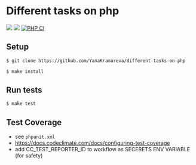 # Different tasks on php

<a href="https://codeclimate.com/github/YanaKramareva/different-tasks-on-php/maintainability"><img src="https://api.codeclimate.com/v1/badges/82facc7880f6f8be7c76/maintainability" /></a>
<a href="https://codeclimate.com/github/YanaKramareva/different-tasks-on-php/test_coverage"><img src="https://api.codeclimate.com/v1/badges/82facc7880f6f8be7c76/test_coverage" /></a>
[![PHP CI](https://github.com/YanaKramareva/different-tasks-on-php/actions/workflows/workflow.yml/badge.svg)](https://github.com/YanaKramareva/different-tasks-on-php/actions/workflows/workflow.yml)

## Setup

```sh
$ git clone https://github.com/YanaKramareva/different-tasks-on-php

$ make install
```

## Run tests

```sh
$ make test
```

## Test Coverage

-   see `phpunit.xml`
-   <https://docs.codeclimate.com/docs/configuring-test-coverage>
-   add CC_TEST_REPORTER_ID to workflow as SECERETS ENV VARIABLE (for safety)


